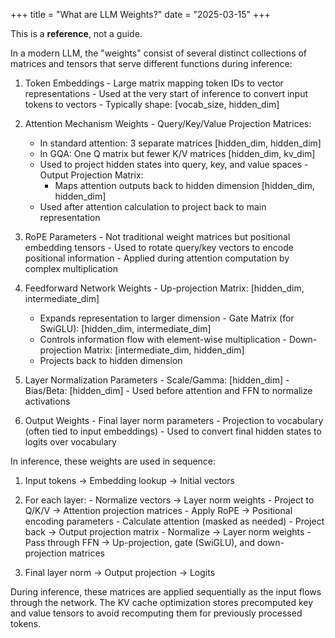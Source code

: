+++
title = "What are LLM Weights?" 
date = "2025-03-15" 
+++

This is a **reference**, not a guide. 

In a modern LLM, the "weights" consist of several distinct collections of matrices and tensors that serve different functions during inference:

  1. Token Embeddings
    - Large matrix mapping token IDs to vector representations
    - Used at the very start of inference to convert input tokens to vectors
    - Typically shape: [vocab_size, hidden_dim]

  2. Attention Mechanism Weights
    - Query/Key/Value Projection Matrices:
        - In standard attention: 3 separate matrices [hidden_dim, hidden_dim]
      - In GQA: One Q matrix but fewer K/V matrices [hidden_dim, kv_dim]
      - Used to project hidden states into query, key, and value spaces
    - Output Projection Matrix:
        - Maps attention outputs back to hidden dimension [hidden_dim, hidden_dim]
      - Used after attention calculation to project back to main representation

  3. RoPE Parameters
    - Not traditional weight matrices but positional embedding tensors
    - Used to rotate query/key vectors to encode positional information
    - Applied during attention computation by complex multiplication

  4. Feedforward Network Weights
    - Up-projection Matrix: [hidden_dim, intermediate_dim]
        - Expands representation to larger dimension
    - Gate Matrix (for SwiGLU): [hidden_dim, intermediate_dim]
        - Controls information flow with element-wise multiplication
    - Down-projection Matrix: [intermediate_dim, hidden_dim]
        - Projects back to hidden dimension

  5. Layer Normalization Parameters
    - Scale/Gamma: [hidden_dim]
    - Bias/Beta: [hidden_dim]
    - Used before attention and FFN to normalize activations

  6. Output Weights
    - Final layer norm parameters
    - Projection to vocabulary (often tied to input embeddings)
    - Used to convert final hidden states to logits over vocabulary

  In inference, these weights are used in sequence:

  1. Input tokens → Embedding lookup → Initial vectors

  2. For each layer:
    - Normalize vectors → Layer norm weights
    - Project to Q/K/V → Attention projection matrices
    - Apply RoPE → Positional encoding parameters
    - Calculate attention (masked as needed)
    - Project back → Output projection matrix
    - Normalize → Layer norm weights
    - Pass through FFN → Up-projection, gate (SwiGLU), and down-projection matrices

  3. Final layer norm → Output projection → Logits

During inference, these matrices are applied sequentially as the input flows through the network. The KV cache optimization stores precomputed key and value tensors to avoid recomputing them for previously processed tokens.
